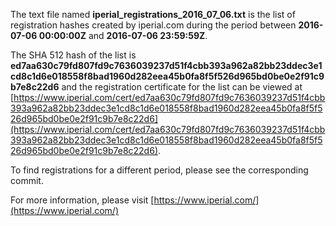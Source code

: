 The text file named **iperial_registrations_2016_07_06.txt** is the list of registration hashes created by iperial.com during the period between **2016-07-06 00:00:00Z** and **2016-07-06 23:59:59Z**.

The SHA 512 hash of the list is **ed7aa630c79fd807fd9c7636039237d51f4cbb393a962a82bb23ddec3e1cd8c1d6e018558f8bad1960d282eea45b0fa8f5f526d965bd0be0e2f91c9b7e8c22d6** and the registration certificate for the list can be viewed at [https://www.iperial.com/cert/ed7aa630c79fd807fd9c7636039237d51f4cbb393a962a82bb23ddec3e1cd8c1d6e018558f8bad1960d282eea45b0fa8f5f526d965bd0be0e2f91c9b7e8c22d6](https://www.iperial.com/cert/ed7aa630c79fd807fd9c7636039237d51f4cbb393a962a82bb23ddec3e1cd8c1d6e018558f8bad1960d282eea45b0fa8f5f526d965bd0be0e2f91c9b7e8c22d6).

To find registrations for a different period, please see the corresponding commit.

For more information, please visit [https://www.iperial.com/](https://www.iperial.com/)
